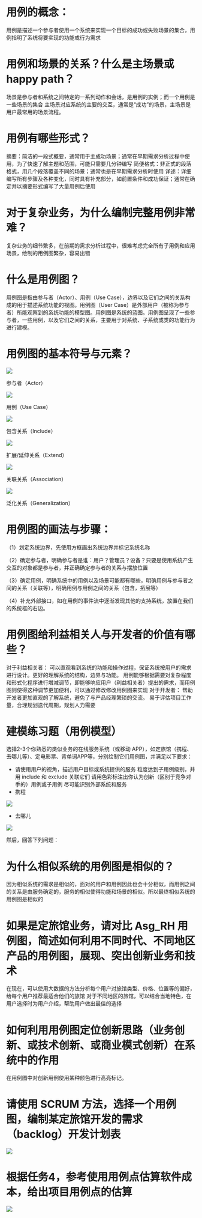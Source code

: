 # 用例的概念：
用例是描述一个参与者使用一个系统来实现一个目标的成功或失败场景的集合，用例指明了系统将要实现的功能或行为需求

# 用例和场景的关系？什么是主场景或 happy path？
场景是参与者和系统之间特定的一系列动作和会话，是用例的实例；而一个用例是一些场景的集合
主场景对应系统的主要的交互，通常是“成功”的场景，主场景是用户最常用的场景流程。

# 用例有哪些形式？
摘要：简洁的一段式概要，通常用于主成功场景；通常在早期需求分析过程中使用，为了快速了解主题和范围，可能只需要几分钟编写
简便格式：非正式的段落格式，用几个段落覆盖不同的场景；通常也是在早期需求分析时使用
详述：详细编写所有步骤及各种变化，同时具有补充部分，如前置条件和成功保证；通常在确定并以摘要形式编写了大量用例后使用

# 对于复杂业务，为什么编制完整用例非常难？
复杂业务的细节繁多，在前期的需求分析过程中，很难考虑完全所有子用例和应用场景，绘制的用例图繁杂，容易出错

# 什么是用例图？
用例图是指由参与者（Actor）、用例（Use Case），边界以及它们之间的关系构成的用于描述系统功能的视图。用例图（User Case）是外部用户（被称为参与者）所能观察到的系统功能的模型图。用例图是系统的蓝图。用例图呈现了一些参与者，一些用例，以及它们之间的关系，主要用于对系统、子系统或类的功能行为进行建模。

# 用例图的基本符号与元素？
 ![](https://github.com/gongwj7/software-analysis-design/blob/master/hw4-1.png?raw=true)
 
参与者（Actor）

![](https://github.com/gongwj7/software-analysis-design/blob/master/hw4-2.png?raw=true)
 
用例（Use Case）

![](https://github.com/gongwj7/software-analysis-design/blob/master/hw4-3.png?raw=true)

包含关系（Include）

![](https://github.com/gongwj7/software-analysis-design/blob/master/hw4-4.png?raw=true)
 
扩展/延伸关系（Extend）

![](https://github.com/gongwj7/software-analysis-design/blob/master/hw4-5.png?raw=true)
 
关联关系（Association）

![](https://github.com/gongwj7/software-analysis-design/blob/master/hw4-6.png?raw=true)
 
泛化关系（Generalization）

# 用例图的画法与步骤：
（1）划定系统边界，先使用方框画出系统边界并标记系统名称

（2）确定参与者，明确参与者是谁：用户？管理员？设备？只要是使用系统产生交互的对象都是参与者，并正确确定参与者的关系与摆放位置

（3）确定用例，明确系统中的用例以及场景可能都有哪些，明确用例与参与者之间的关系（关联等），明确用例与用例之间的关系（包含，拓展等）

（4）补充外部接口，如在用例的事件流中逐渐发现其他的支持系统，放置在我们的系统框的右边。


# 用例图给利益相关人与开发者的价值有哪些？

对于利益相关者：
可以直观看到系统的功能和操作过程，保证系统按用户的需求进行设计。更好的理解系统的结构，边界与功能。
用例能够根据需要对复杂程度和形式化程序进行增减调节，即能够响应用户（利益相关者）提出的需求，而用例图则使得这种调节更加便利，可以通过修改修改用例图来实现
对于开发者：
帮助开发者更加直观的了解系统，避免了与产品经理繁琐的交流。
易于评估项目工作量，合理规划迭代周期，规划人力需要

# 建模练习题（用例模型）
选择2-3个你熟悉的类似业务的在线服务系统（或移动 APP），如定旅馆（携程、去哪儿等）、定电影票、背单词APP等，分别绘制它们用例图，并满足以下要求：

- 请使用用户的视角，描述用户目标或系统提供的服务
粒度达到子用例级别，并用 include 和 exclude 关联它们
请用色彩标注出你认为创新（区别于竞争对手的）用例或子用例
尽可能识别外部系统和服务
- 携程

![](https://github.com/gongwj7/software-analysis-design/blob/master/hw4-7.png?raw=true)

- 去哪儿

![](https://github.com/gongwj7/software-analysis-design/blob/master/hw4-8.png?raw=true)

然后，回答下列问题：

# 为什么相似系统的用例图是相似的？

因为相似系统的需求是相似的，面对的用户和用例因此也会十分相似，而用例之间的关系是由服务确定的，服务的相似使得功能和场景的相似。所以最终相似系统的用例图是相似的

# 如果是定旅馆业务，请对比 Asg_RH 用例图，简述如何利用不同时代、不同地区产品的用例图，展现、突出创新业务和技术

在现在，可以使用大数据的方法分析每个用户对旅馆类型、价格、位置等的偏好，给每个用户推荐最适合他们的旅馆
对于不同地区的旅馆，可以结合当地特色，在用户选择时为用户介绍，帮助用户做出最佳的选择

# 如何利用用例图定位创新思路（业务创新、或技术创新、或商业模式创新）在系统中的作用

在用例图中对创新用例使用某种颜色进行高亮标记。

# 请使用 SCRUM 方法，选择一个用例图，编制某定旅馆开发的需求（backlog）开发计划表

![](https://github.com/gongwj7/software-analysis-design/blob/master/hw4-9.png?raw=true)

# 根据任务4，参考使用用例点估算软件成本，给出项目用例点的估算

![](https://github.com/gongwj7/software-analysis-design/blob/master/hw4-10.png?raw=true)
